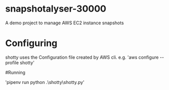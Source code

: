 # snapshotalyser-30000
A demo project to manage AWS EC2 instance snapshots

# Configuring

shotty uses the Configuration file created by
AWS cli. e.g.
'aws configure --profile shotty'

#Running

'pipenv run python .\shotty\shotty.py'
